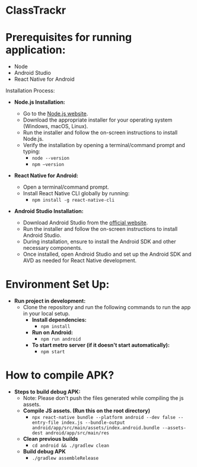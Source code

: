 # ClassTrackr 
# Prerequisites for running application:
   - Node
   - Android Studio
   - React Native for Android

Installation Process:
- **Node.js Installation:**
  - Go to the [Node.js website](https://nodejs.org).
  - Download the appropriate installer for your operating system (Windows, macOS, Linux).
  - Run the installer and follow the on-screen instructions to install Node.js.
  - Verify the installation by opening a terminal/command prompt and typing:
    - `node --version`
    - `npm –version`

- **React Native for Android:**
  - Open a terminal/command prompt.
  - Install React Native CLI globally by running:
    - `npm install -g react-native-cli`

- **Android Studio Installation:**
  - Download Android Studio from the [official website](https://developer.android.com/studio).
  - Run the installer and follow the on-screen instructions to install Android Studio.
  - During installation, ensure to install the Android SDK and other necessary components.
  - Once installed, open Android Studio and set up the Android SDK and AVD as needed for React Native development.

# Environment Set Up:
   - **Run project in development:**
     - Clone the repository and run the following commands to run the app in your local setup.
       - **Install dependencies:**
         - `npm install`
       - **Run on Android:**
         - `npm run android`
       - **To start metro server (if it doesn't start automatically):**
         - `npm start`

# How to compile APK?
   - **Steps to build debug APK:**
     - Note: Please don't push the files generated while compiling the js assets.
     - **Compile JS assets. (Run this on the root directory)**
       - `npx react-native bundle --platform android --dev false --entry-file index.js --bundle-output android/app/src/main/assets/index.android.bundle --assets-dest android/app/src/main/res`
     - **Clean previous builds**
       - `cd android && ./gradlew clean`
     - **Build debug APK**
       - `./gradlew assembleRelease`
